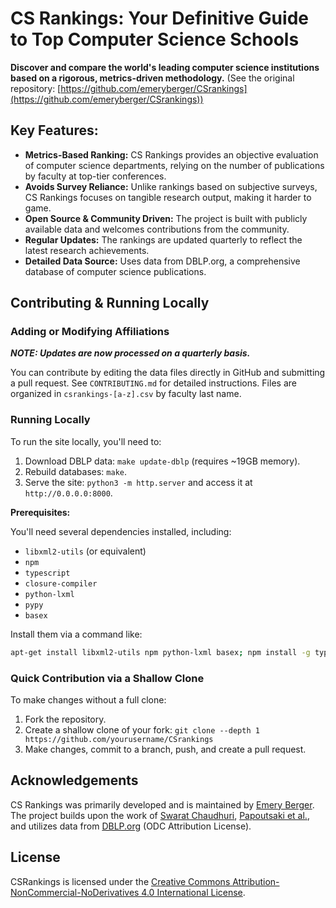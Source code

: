 # CS Rankings: Your Definitive Guide to Top Computer Science Schools

**Discover and compare the world's leading computer science institutions based on a rigorous, metrics-driven methodology.** (See the original repository: [https://github.com/emeryberger/CSrankings](https://github.com/emeryberger/CSrankings))

## Key Features:

*   **Metrics-Based Ranking:**  CS Rankings provides an objective evaluation of computer science departments, relying on the number of publications by faculty at top-tier conferences.
*   **Avoids Survey Reliance:** Unlike rankings based on subjective surveys, CS Rankings focuses on tangible research output, making it harder to game.
*   **Open Source & Community Driven:** The project is built with publicly available data and welcomes contributions from the community.
*   **Regular Updates:** The rankings are updated quarterly to reflect the latest research achievements.
*   **Detailed Data Source:** Uses data from DBLP.org, a comprehensive database of computer science publications.

## Contributing & Running Locally

### Adding or Modifying Affiliations

**_NOTE: Updates are now processed on a quarterly basis._**

You can contribute by editing the data files directly in GitHub and submitting a pull request. See `CONTRIBUTING.md` for detailed instructions.  Files are organized in `csrankings-[a-z].csv` by faculty last name.

### Running Locally

To run the site locally, you'll need to:

1.  Download DBLP data: `make update-dblp` (requires ~19GB memory).
2.  Rebuild databases: `make`.
3.  Serve the site: `python3 -m http.server` and access it at `http://0.0.0.0:8000`.

**Prerequisites:**

You'll need several dependencies installed, including:

*   `libxml2-utils` (or equivalent)
*   `npm`
*   `typescript`
*   `closure-compiler`
*   `python-lxml`
*   `pypy`
*   `basex`

Install them via a command like:

```bash
apt-get install libxml2-utils npm python-lxml basex; npm install -g typescript google-closure-compiler
```

### Quick Contribution via a Shallow Clone

To make changes without a full clone:

1.  Fork the repository.
2.  Create a shallow clone of your fork: `git clone --depth 1 https://github.com/yourusername/CSrankings`
3.  Make changes, commit to a branch, push, and create a pull request.

## Acknowledgements

CS Rankings was primarily developed and is maintained by [Emery Berger](https://emeryberger.com).  The project builds upon the work of [Swarat Chaudhuri](https://www.cs.utexas.edu/~swarat/), [Papoutsaki et al.](http://cs.brown.edu/people/alexpap/faculty_dataset.html), and utilizes data from [DBLP.org](http://dblp.org) (ODC Attribution License).

## License

CSRankings is licensed under the [Creative Commons Attribution-NonCommercial-NoDerivatives 4.0 International License](https://creativecommons.org/licenses/by-nc-nd/4.0/).